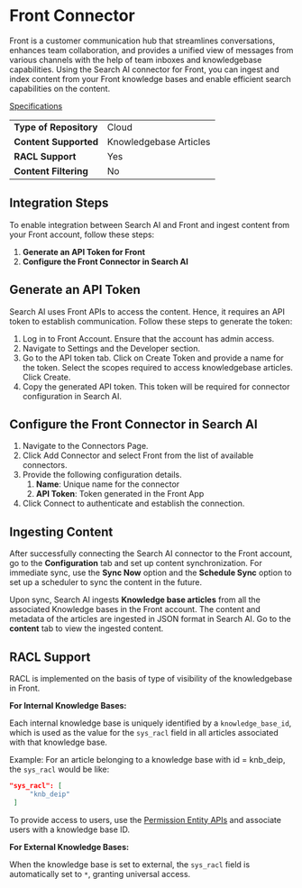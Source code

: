 # Front Connector

Front is a customer communication hub that streamlines conversations, enhances team collaboration, and provides a unified view of messages from various channels with the help of team inboxes and knowledgebase capabilities. Using the Search AI connector for Front, you can ingest and index content from your Front knowledge bases and enable efficient search capabilities on the content.

<span style="text-decoration:underline;">Specifications</span>

<table>
  <tr>
   <td><b>Type of Repository</b>
   </td>
   <td>Cloud
   </td>
  </tr>
  <tr>
   <td><b>Content Supported</b>
   </td>
   <td>Knowledgebase Articles
   </td>
  </tr>
  <tr>
   <td><b>RACL Support</b>
   </td>
   <td>Yes
   </td>
  </tr>
  <tr>
   <td><b>Content Filtering</b>
   </td>
   <td>No
   </td>
  </tr>
</table>

## Integration Steps

To enable integration between Search AI and Front and ingest content from your Front account, follow these steps:

1. **Generate an API Token for Front**
2. **Configure the Front Connector in Search AI**


## Generate an API Token

Search AI uses Front APIs to access the content. Hence, it requires an API token to establish communication. Follow these steps to generate the token:

1. Log in to Front Account. Ensure that the account has admin access. 
2. Navigate to Settings and the Developer section. 
3. Go to the API token tab. Click on Create Token and provide a name for the token. Select the scopes required to access knowledgebase articles. Click Create.
4. Copy the generated API token. This token will be required for connector configuration in Search AI.


## Configure the Front Connector in Search AI

1. Navigate to the Connectors Page.
2. Click Add Connector and select Front from the list of available connectors.
3. Provide the following configuration details.
    1. **Name**: Unique name for the connector
    2. **API Token**: Token generated in the Front App
4. Click Connect to authenticate and establish the connection.

## Ingesting Content

After successfully connecting the Search AI connector to the Front account, go to the **Configuration** tab and set up content synchronization. For immediate sync, use the **Sync Now** option and the **Schedule Sync** option to set up a scheduler to sync the content in the future. 

Upon sync, Search AI ingests **Knowledge base articles** from all the associated Knowledge bases in the Front account. The content and metadata of the articles are ingested in JSON format in Search AI. Go to the **content** tab to view the ingested content. 


## RACL Support

RACL is implemented on the basis of type of visibility of the knowledgebase in Front. 

**For Internal Knowledge Bases:**

Each internal knowledge base is uniquely identified by a `knowledge_base_id`, which is used as the value for the `sys_racl` field in all articles associated with that knowledge base.

Example: For an article belonging to a knowledge base with id = knb_deip, the `sys_racl` would be like:


```json
"sys_racl": [
     "knb_deip"
 ]
```

To provide access to users, use the [Permission Entity APIs](../../../apis/searchai/permission-entity-apis.md) and associate users with a knowledge base ID. 

**For External Knowledge Bases:**

When the knowledge base is set to external, the `sys_racl` field is automatically set to `*`, granting universal access.
